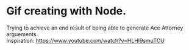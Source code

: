 # Gif creating with Node.
Trying to achieve an end result of being able to generate Ace Attorney arguements.\
Inspiration: https://www.youtube.com/watch?v=HLHl9smuTCU
